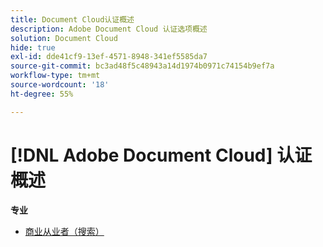 ```yaml
---
title: Document Cloud认证概述
description: Adobe Document Cloud 认证选项概述
solution: Document Cloud
hide: true
exl-id: dde41cf9-13ef-4571-8948-341ef5585da7
source-git-commit: bc3ad48f5c48943a14d1974b0971c74154b9ef7a
workflow-type: tm+mt
source-wordcount: '18'
ht-degree: 55%

---
```


# [!DNL Adobe Document Cloud] 认证概述

**专业**

* [商业从业者（搜索）](/help/certifications/adc/adc-p-business.md) <!--AD0-D106-->


